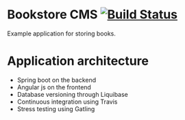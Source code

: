 Bookstore CMS [![Build Status](https://travis-ci.org/josedab/angularjs-springboot-bookstore.svg)](https://travis-ci.org/josedab/angularjs-springboot-bookstore)
==========================
Example application for storing books.

# Application architecture
- Spring boot on the backend
- Angular js on the frontend
- Database versioning through Liquibase
- Continuous integration using Travis
- Stress testing using Gatling
